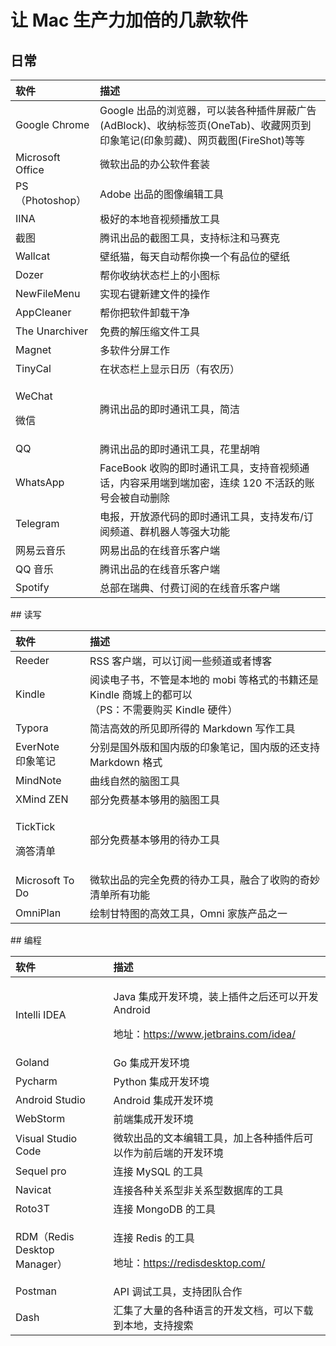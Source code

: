# 让 Mac 生产力加倍的几款软件

## 日常

<table>
  <thead>
    <tr>
      <th style="text-align:left">&#x8F6F;&#x4EF6;</th>
      <th style="text-align:left">&#x63CF;&#x8FF0;</th>
    </tr>
  </thead>
  <tbody>
    <tr>
      <td style="text-align:left">Google Chrome</td>
      <td style="text-align:left">Google &#x51FA;&#x54C1;&#x7684;&#x6D4F;&#x89C8;&#x5668;&#xFF0C;&#x53EF;&#x4EE5;&#x88C5;&#x5404;&#x79CD;&#x63D2;&#x4EF6;&#x5C4F;&#x853D;&#x5E7F;&#x544A;(AdBlock)&#x3001;&#x6536;&#x7EB3;&#x6807;&#x7B7E;&#x9875;(OneTab)&#x3001;&#x6536;&#x85CF;&#x7F51;&#x9875;&#x5230;&#x5370;&#x8C61;&#x7B14;&#x8BB0;(&#x5370;&#x8C61;&#x526A;&#x85CF;)&#x3001;&#x7F51;&#x9875;&#x622A;&#x56FE;(FireShot)&#x7B49;&#x7B49;</td>
    </tr>
    <tr>
      <td style="text-align:left">Microsoft Office</td>
      <td style="text-align:left">&#x5FAE;&#x8F6F;&#x51FA;&#x54C1;&#x7684;&#x529E;&#x516C;&#x8F6F;&#x4EF6;&#x5957;&#x88C5;</td>
    </tr>
    <tr>
      <td style="text-align:left">PS&#xFF08;Photoshop&#xFF09;</td>
      <td style="text-align:left">Adobe &#x51FA;&#x54C1;&#x7684;&#x56FE;&#x50CF;&#x7F16;&#x8F91;&#x5DE5;&#x5177;</td>
    </tr>
    <tr>
      <td style="text-align:left">IINA</td>
      <td style="text-align:left">&#x6781;&#x597D;&#x7684;&#x672C;&#x5730;&#x97F3;&#x89C6;&#x9891;&#x64AD;&#x653E;&#x5DE5;&#x5177;</td>
    </tr>
    <tr>
      <td style="text-align:left">&#x622A;&#x56FE;</td>
      <td style="text-align:left">&#x817E;&#x8BAF;&#x51FA;&#x54C1;&#x7684;&#x622A;&#x56FE;&#x5DE5;&#x5177;&#xFF0C;&#x652F;&#x6301;&#x6807;&#x6CE8;&#x548C;&#x9A6C;&#x8D5B;&#x514B;</td>
    </tr>
    <tr>
      <td style="text-align:left">Wallcat</td>
      <td style="text-align:left">&#x58C1;&#x7EB8;&#x732B;&#xFF0C;&#x6BCF;&#x5929;&#x81EA;&#x52A8;&#x5E2E;&#x4F60;&#x6362;&#x4E00;&#x4E2A;&#x6709;&#x54C1;&#x4F4D;&#x7684;&#x58C1;&#x7EB8;</td>
    </tr>
    <tr>
      <td style="text-align:left">Dozer</td>
      <td style="text-align:left">&#x5E2E;&#x4F60;&#x6536;&#x7EB3;&#x72B6;&#x6001;&#x680F;&#x4E0A;&#x7684;&#x5C0F;&#x56FE;&#x6807;</td>
    </tr>
    <tr>
      <td style="text-align:left">NewFileMenu</td>
      <td style="text-align:left">&#x5B9E;&#x73B0;&#x53F3;&#x952E;&#x65B0;&#x5EFA;&#x6587;&#x4EF6;&#x7684;&#x64CD;&#x4F5C;</td>
    </tr>
    <tr>
      <td style="text-align:left">AppCleaner</td>
      <td style="text-align:left">&#x5E2E;&#x4F60;&#x628A;&#x8F6F;&#x4EF6;&#x5378;&#x8F7D;&#x5E72;&#x51C0;</td>
    </tr>
    <tr>
      <td style="text-align:left">The Unarchiver</td>
      <td style="text-align:left">&#x514D;&#x8D39;&#x7684;&#x89E3;&#x538B;&#x7F29;&#x6587;&#x4EF6;&#x5DE5;&#x5177;</td>
    </tr>
    <tr>
      <td style="text-align:left">Magnet</td>
      <td style="text-align:left">&#x591A;&#x8F6F;&#x4EF6;&#x5206;&#x5C4F;&#x5DE5;&#x4F5C;</td>
    </tr>
    <tr>
      <td style="text-align:left">TinyCal</td>
      <td style="text-align:left">&#x5728;&#x72B6;&#x6001;&#x680F;&#x4E0A;&#x663E;&#x793A;&#x65E5;&#x5386;&#xFF08;&#x6709;&#x519C;&#x5386;&#xFF09;</td>
    </tr>
    <tr>
      <td style="text-align:left">
        <p>WeChat</p>
        <p>&#x5FAE;&#x4FE1;</p>
      </td>
      <td style="text-align:left">&#x817E;&#x8BAF;&#x51FA;&#x54C1;&#x7684;&#x5373;&#x65F6;&#x901A;&#x8BAF;&#x5DE5;&#x5177;&#xFF0C;&#x7B80;&#x6D01;</td>
    </tr>
    <tr>
      <td style="text-align:left">QQ</td>
      <td style="text-align:left">&#x817E;&#x8BAF;&#x51FA;&#x54C1;&#x7684;&#x5373;&#x65F6;&#x901A;&#x8BAF;&#x5DE5;&#x5177;&#xFF0C;&#x82B1;&#x91CC;&#x80E1;&#x54E8;</td>
    </tr>
    <tr>
      <td style="text-align:left">WhatsApp</td>
      <td style="text-align:left">FaceBook &#x6536;&#x8D2D;&#x7684;&#x5373;&#x65F6;&#x901A;&#x8BAF;&#x5DE5;&#x5177;&#xFF0C;&#x652F;&#x6301;&#x97F3;&#x89C6;&#x9891;&#x901A;&#x8BDD;&#xFF0C;&#x5185;&#x5BB9;&#x91C7;&#x7528;&#x7AEF;&#x5230;&#x7AEF;&#x52A0;&#x5BC6;&#xFF0C;&#x8FDE;&#x7EED;
        120 &#x4E0D;&#x6D3B;&#x8DC3;&#x7684;&#x8D26;&#x53F7;&#x4F1A;&#x88AB;&#x81EA;&#x52A8;&#x5220;&#x9664;</td>
    </tr>
    <tr>
      <td style="text-align:left">Telegram</td>
      <td style="text-align:left">&#x7535;&#x62A5;&#xFF0C;&#x5F00;&#x653E;&#x6E90;&#x4EE3;&#x7801;&#x7684;&#x5373;&#x65F6;&#x901A;&#x8BAF;&#x5DE5;&#x5177;&#xFF0C;&#x652F;&#x6301;&#x53D1;&#x5E03;/&#x8BA2;&#x9605;&#x9891;&#x9053;&#x3001;&#x7FA4;&#x673A;&#x5668;&#x4EBA;&#x7B49;&#x5F3A;&#x5927;&#x529F;&#x80FD;</td>
    </tr>
    <tr>
      <td style="text-align:left">&#x7F51;&#x6613;&#x4E91;&#x97F3;&#x4E50;</td>
      <td style="text-align:left">&#x7F51;&#x6613;&#x51FA;&#x54C1;&#x7684;&#x5728;&#x7EBF;&#x97F3;&#x4E50;&#x5BA2;&#x6237;&#x7AEF;</td>
    </tr>
    <tr>
      <td style="text-align:left">QQ &#x97F3;&#x4E50;</td>
      <td style="text-align:left">&#x817E;&#x8BAF;&#x51FA;&#x54C1;&#x7684;&#x5728;&#x7EBF;&#x97F3;&#x4E50;&#x5BA2;&#x6237;&#x7AEF;</td>
    </tr>
    <tr>
      <td style="text-align:left">Spotify</td>
      <td style="text-align:left">&#x603B;&#x90E8;&#x5728;&#x745E;&#x5178;&#x3001;&#x4ED8;&#x8D39;&#x8BA2;&#x9605;&#x7684;&#x5728;&#x7EBF;&#x97F3;&#x4E50;&#x5BA2;&#x6237;&#x7AEF;</td>
    </tr>
  </tbody>
</table>## 读写

<table>
  <thead>
    <tr>
      <th style="text-align:left">&#x8F6F;&#x4EF6;</th>
      <th style="text-align:left">&#x63CF;&#x8FF0;</th>
    </tr>
  </thead>
  <tbody>
    <tr>
      <td style="text-align:left">Reeder</td>
      <td style="text-align:left">RSS &#x5BA2;&#x6237;&#x7AEF;&#xFF0C;&#x53EF;&#x4EE5;&#x8BA2;&#x9605;&#x4E00;&#x4E9B;&#x9891;&#x9053;&#x6216;&#x8005;&#x535A;&#x5BA2;</td>
    </tr>
    <tr>
      <td style="text-align:left">Kindle</td>
      <td style="text-align:left">&#x9605;&#x8BFB;&#x7535;&#x5B50;&#x4E66;&#xFF0C;&#x4E0D;&#x7BA1;&#x662F;&#x672C;&#x5730;&#x7684;
        mobi &#x7B49;&#x683C;&#x5F0F;&#x7684;&#x4E66;&#x7C4D;&#x8FD8;&#x662F; Kindle
        &#x5546;&#x57CE;&#x4E0A;&#x7684;&#x90FD;&#x53EF;&#x4EE5;
        <br />&#xFF08;PS&#xFF1A;&#x4E0D;&#x9700;&#x8981;&#x8D2D;&#x4E70; Kindle &#x786C;&#x4EF6;&#xFF09;</td>
    </tr>
    <tr>
      <td style="text-align:left">Typora</td>
      <td style="text-align:left">&#x7B80;&#x6D01;&#x9AD8;&#x6548;&#x7684;&#x6240;&#x89C1;&#x5373;&#x6240;&#x5F97;&#x7684;
        Markdown &#x5199;&#x4F5C;&#x5DE5;&#x5177;</td>
    </tr>
    <tr>
      <td style="text-align:left">EverNote
        <br />&#x5370;&#x8C61;&#x7B14;&#x8BB0;</td>
      <td style="text-align:left">&#x5206;&#x522B;&#x662F;&#x56FD;&#x5916;&#x7248;&#x548C;&#x56FD;&#x5185;&#x7248;&#x7684;&#x5370;&#x8C61;&#x7B14;&#x8BB0;&#xFF0C;&#x56FD;&#x5185;&#x7248;&#x7684;&#x8FD8;&#x652F;&#x6301;
        Markdown &#x683C;&#x5F0F;</td>
    </tr>
    <tr>
      <td style="text-align:left">MindNote</td>
      <td style="text-align:left">&#x66F2;&#x7EBF;&#x81EA;&#x7136;&#x7684;&#x8111;&#x56FE;&#x5DE5;&#x5177;</td>
    </tr>
    <tr>
      <td style="text-align:left">XMind ZEN</td>
      <td style="text-align:left">&#x90E8;&#x5206;&#x514D;&#x8D39;&#x57FA;&#x672C;&#x591F;&#x7528;&#x7684;&#x8111;&#x56FE;&#x5DE5;&#x5177;</td>
    </tr>
    <tr>
      <td style="text-align:left">
        <p>TickTick</p>
        <p>&#x6EF4;&#x7B54;&#x6E05;&#x5355;</p>
      </td>
      <td style="text-align:left">&#x90E8;&#x5206;&#x514D;&#x8D39;&#x57FA;&#x672C;&#x591F;&#x7528;&#x7684;&#x5F85;&#x529E;&#x5DE5;&#x5177;</td>
    </tr>
    <tr>
      <td style="text-align:left">Microsoft To Do</td>
      <td style="text-align:left">&#x5FAE;&#x8F6F;&#x51FA;&#x54C1;&#x7684;&#x5B8C;&#x5168;&#x514D;&#x8D39;&#x7684;&#x5F85;&#x529E;&#x5DE5;&#x5177;&#xFF0C;&#x878D;&#x5408;&#x4E86;&#x6536;&#x8D2D;&#x7684;&#x5947;&#x5999;&#x6E05;&#x5355;&#x6240;&#x6709;&#x529F;&#x80FD;</td>
    </tr>
    <tr>
      <td style="text-align:left">OmniPlan</td>
      <td style="text-align:left">&#x7ED8;&#x5236;&#x7518;&#x7279;&#x56FE;&#x7684;&#x9AD8;&#x6548;&#x5DE5;&#x5177;&#xFF0C;Omni
        &#x5BB6;&#x65CF;&#x4EA7;&#x54C1;&#x4E4B;&#x4E00;</td>
    </tr>
  </tbody>
</table>## 编程

<table>
  <thead>
    <tr>
      <th style="text-align:left">&#x8F6F;&#x4EF6;</th>
      <th style="text-align:left">&#x63CF;&#x8FF0;</th>
    </tr>
  </thead>
  <tbody>
    <tr>
      <td style="text-align:left">Intelli IDEA</td>
      <td style="text-align:left">
        <p>Java &#x96C6;&#x6210;&#x5F00;&#x53D1;&#x73AF;&#x5883;&#xFF0C;&#x88C5;&#x4E0A;&#x63D2;&#x4EF6;&#x4E4B;&#x540E;&#x8FD8;&#x53EF;&#x4EE5;&#x5F00;&#x53D1;
          Android</p>
        <p>&#x5730;&#x5740;&#xFF1A;<a href="https://www.jetbrains.com/idea/">https://www.jetbrains.com/idea/</a>
        </p>
      </td>
    </tr>
    <tr>
      <td style="text-align:left">Goland</td>
      <td style="text-align:left">Go &#x96C6;&#x6210;&#x5F00;&#x53D1;&#x73AF;&#x5883;</td>
    </tr>
    <tr>
      <td style="text-align:left">Pycharm</td>
      <td style="text-align:left">Python &#x96C6;&#x6210;&#x5F00;&#x53D1;&#x73AF;&#x5883;</td>
    </tr>
    <tr>
      <td style="text-align:left">Android Studio</td>
      <td style="text-align:left">Android &#x96C6;&#x6210;&#x5F00;&#x53D1;&#x73AF;&#x5883;</td>
    </tr>
    <tr>
      <td style="text-align:left">WebStorm</td>
      <td style="text-align:left">&#x524D;&#x7AEF;&#x96C6;&#x6210;&#x5F00;&#x53D1;&#x73AF;&#x5883;</td>
    </tr>
    <tr>
      <td style="text-align:left">Visual Studio Code</td>
      <td style="text-align:left">&#x5FAE;&#x8F6F;&#x51FA;&#x54C1;&#x7684;&#x6587;&#x672C;&#x7F16;&#x8F91;&#x5DE5;&#x5177;&#xFF0C;&#x52A0;&#x4E0A;&#x5404;&#x79CD;&#x63D2;&#x4EF6;&#x540E;&#x53EF;&#x4EE5;&#x4F5C;&#x4E3A;&#x524D;&#x540E;&#x7AEF;&#x7684;&#x5F00;&#x53D1;&#x73AF;&#x5883;</td>
    </tr>
    <tr>
      <td style="text-align:left">Sequel pro</td>
      <td style="text-align:left">&#x8FDE;&#x63A5; MySQL &#x7684;&#x5DE5;&#x5177;</td>
    </tr>
    <tr>
      <td style="text-align:left">Navicat</td>
      <td style="text-align:left">&#x8FDE;&#x63A5;&#x5404;&#x79CD;&#x5173;&#x7CFB;&#x578B;&#x975E;&#x5173;&#x7CFB;&#x578B;&#x6570;&#x636E;&#x5E93;&#x7684;&#x5DE5;&#x5177;</td>
    </tr>
    <tr>
      <td style="text-align:left">Roto3T</td>
      <td style="text-align:left">&#x8FDE;&#x63A5; MongoDB &#x7684;&#x5DE5;&#x5177;</td>
    </tr>
    <tr>
      <td style="text-align:left">RDM&#xFF08;Redis Desktop Manager&#xFF09;</td>
      <td style="text-align:left">
        <p>&#x8FDE;&#x63A5; Redis &#x7684;&#x5DE5;&#x5177;</p>
        <p>&#x5730;&#x5740;&#xFF1A;<a href="https://redisdesktop.com/">https://redisdesktop.com/</a>
        </p>
      </td>
    </tr>
    <tr>
      <td style="text-align:left">Postman</td>
      <td style="text-align:left">API &#x8C03;&#x8BD5;&#x5DE5;&#x5177;&#xFF0C;&#x652F;&#x6301;&#x56E2;&#x961F;&#x5408;&#x4F5C;</td>
    </tr>
    <tr>
      <td style="text-align:left">Dash</td>
      <td style="text-align:left">&#x6C47;&#x96C6;&#x4E86;&#x5927;&#x91CF;&#x7684;&#x5404;&#x79CD;&#x8BED;&#x8A00;&#x7684;&#x5F00;&#x53D1;&#x6587;&#x6863;&#xFF0C;&#x53EF;&#x4EE5;&#x4E0B;&#x8F7D;&#x5230;&#x672C;&#x5730;&#xFF0C;&#x652F;&#x6301;&#x641C;&#x7D22;</td>
    </tr>
  </tbody>
</table>

